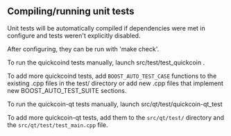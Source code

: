 Compiling/running unit tests
------------------------------------

Unit tests will be automatically compiled if dependencies were met in configure
and tests weren't explicitly disabled.

After configuring, they can be run with 'make check'.

To run the quickcoind tests manually, launch src/test/test_quickcoin .

To add more quickcoind tests, add `BOOST_AUTO_TEST_CASE` functions to the existing
.cpp files in the test/ directory or add new .cpp files that
implement new BOOST_AUTO_TEST_SUITE sections.

To run the quickcoin-qt tests manually, launch src/qt/test/quickcoin-qt_test

To add more quickcoin-qt tests, add them to the `src/qt/test/` directory and
the `src/qt/test/test_main.cpp` file.
